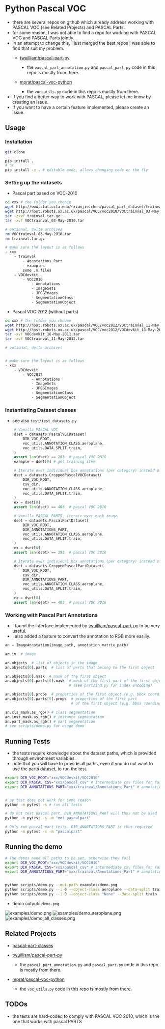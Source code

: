 # Python Pascal VOC

* there are several repos on github which already address working with PASCAL VOC (see Related Projects) and PASCAL Parts.
* for some reason, I was not able to find a repo for working with PASCAL VOC and PASCAL Parts jointly.
* In an attempt to change this, I just merged the best repos I was able to find that suit my problem.
    * [twuilliam/pascal-part-py](https://github.com/twuilliam/pascal-part-py)
        * the `pascal_part_annotation.py` and `pascal_part.py` code in this repo is mostly from there.

    * [mprat/pascal-voc-python](https://github.com/mprat/pascal-voc-python)
        * the `voc_utils.py` code in this repo is mostly from there.
* If you find a better way to work with PASCAL, please let me know by creating an issue.
* If you want to have a certain feature implemented, please create an issue.



## Usage


### Installation

```bash
git clone

pip install .
# or
pip install -e . # editable mode, allows changing code on the fly
```


### Setting up the datasets

* Pascal part based on VOC-2010
```bash
cd xxx # the folder you choose
wget http://www.stat.ucla.edu/~xianjie.chen/pascal_part_dataset/trainval.tar.gz
wget http://host.robots.ox.ac.uk/pascal/VOC/voc2010/VOCtrainval_03-May-2010.tar
tar -zxvf trainval.tar.gz
tar -xvf VOCtrainval_03-May-2010.tar

# optional, delte archives
rm VOCtrainval_03-May-2010.tar
rm trainval.tar.gz

# make sure the layout is as follows
- xxx
    - trainval
        - Annotations_Part
        - examples
        some .m files
    - VOCdevkit
        - VOC2010
            - Annotations
            - ImageSets
            - JPEGImages
            - SegmentationClass
            - SegmentationObject
```


* Pascal VOC 2012 (without parts)
```bash
cd xxx # the folder you choose
wget http://host.robots.ox.ac.uk/pascal/VOC/voc2012/VOCtrainval_11-May-2012.tar
wget http://host.robots.ox.ac.uk/pascal/VOC/voc2012/VOCdevkit_18-May-2011.tar
tar -xvf VOCdevkit_18-May-2011.tar
tar -xvf VOCtrainval_11-May-2012.tar

# optional, delte archives


# make sure the layout is as follows
- xxx
    - VOCdevkit
        - VOC2012
            - Annotations
            - ImageSets
            - JPEGImages
            - SegmentationClass
            - SegmentationObject
```


### Instantiating Dataset classes

* see also `test/test_datasets.py`

```python
    # Vanilla PASCAL VOC
    dset = datasets.PascalVOCDataset(
        DIR_VOC_ROOT,
        voc_utils.ANNOTATION_CLASS.aeroplane,
        voc_utils.DATA_SPLIT.train,
    )
    assert len(dset) == 283  # pascal VOC 2010
    example = dset[0] # get training item

    # Iterate over individual box annotations (per category) instead of images
    dset = datasets.CroppedPascalVOCDataset(
        DIR_VOC_ROOT,
        csv_dir,
        voc_utils.ANNOTATION_CLASS.aeroplane,
        voc_utils.DATA_SPLIT.train,
    )
    ex = dset[0]
    assert len(dset) == 403  # pascal VOC 2010

    # Vanilla PASCAL PARTS, iterate over each image
    dset = datasets.PascalPartDataset(
        DIR_VOC_ROOT,
        DIR_ANNOTATIONS_PART,
        voc_utils.ANNOTATION_CLASS.aeroplane,
        voc_utils.DATA_SPLIT.train,
    )
    ex = dset[0]
    assert len(dset) == 283  # pascal VOC 2010

    # Iterate over individual box annotations (per category) instead of images
    dset = datasets.CroppedPascalPartDataset(
        DIR_VOC_ROOT,
        csv_dir,
        DIR_ANNOTATIONS_PART,
        voc_utils.ANNOTATION_CLASS.aeroplane,
        voc_utils.DATA_SPLIT.train,
    )
    ex = dset[0]
    assert len(dset) == 403  # pascal VOC 2010
```


### Working with Pascal Part Annotations

* I found the inferface implemented by [twuilliam/pascal-part-py](https://github.com/twuilliam/pascal-part-py) to be very useful.
* I also added a feature to convert the annotation to RGB more easiliy.


```python
an = ImageAnnotation(image_path, annotation_matrix_path)

an.im  # image

an.objects  # list of objects in the image
an.objects[0].parts  # list of parts that belong to the first object

an.objects[0].mask  # mask of the first object
an.objects[0].parts[0].mask  # mask of the first part of the first object
                             # (see part2ind.py for index encoding)

an.objects[0].props  # properties of the first object (e.g. bbox coordinates, centroid...)
an.objects[0].parts[0].props  # properties of the first part
                              # of the first object (e.g. bbox coordinates, centroid...)

an.cls_mask.as_rgb() # class segmentation
an.inst_mask.as_rgb() # instance segmentation
an.part_mask.as_rgb() # part segmentation
# see scripts/demo.py for usage demo
```


## Running Tests

* the tests require knowledge about the dataset paths, which is provided through environment variables.
* note that you will have to provide all paths, even if you do not want to use the parts dataset, to run the test.

```bash
export DIR_VOC_ROOT="xxx/VOCdevkit/VOC2010"
export DIR_PASCAL_CSV="xxx/pascal_csv" # intermediate csv files for faster data loading will be created here
export DIR_ANNOTATIONS_PART="xxx/trainval/Annotations_Part" # annotations for pascal part


# py.test does not work for some reason 
python -m pytest -s # run all tests

# do not test pascal part. DIR_ANNOTATIONS_PART will thus not be used
python -m pytest -s -m "not pascalpart" 

# Only run pascal part tests. DIR_ANNOTATIONS_PART is thus required
python -m pytest -s -m "pascalpart" 
```

## Running the demo

```bash
# The demos need all paths to be set, otherwise they fail
export DIR_VOC_ROOT="xxx/VOCdevkit/VOC2010"
export DIR_PASCAL_CSV="xxx/pascal_csv" # intermediate csv files for faster data loading will be created here
export DIR_ANNOTATIONS_PART="xxx/trainval/Annotations_Part" # annotations for pascal part


python scripts/demo.py --out-path examples/demo.png
python scripts/demo.py --i 0 --object-class aeroplane --data-split train --out-path examples/demo_aeroplane.png
python scripts/demo.py --i 0 --object-class "None" --data-split train --out-path examples/demo_all_classes.png
```

* demo outputs `demo.png`

![examples/demo.png](examples/demo.png)
![examples/demo_aeroplane.png](examples/demo_aeroplane.png)
![examples/demo_all_classes.png](examples/demo_all_classes.png)


## Related Projects

* [pascal-part-classes](https://github.com/tsogkas/pascal-part-classes)

* [twuilliam/pascal-part-py](https://github.com/twuilliam/pascal-part-py)
    * the `pascal_part_annotation.py` and `pascal_part.py` code in this repo is mostly from there.

* [mprat/pascal-voc-python](https://github.com/mprat/pascal-voc-python)
    * the `voc_utils.py` code in this repo is mostly from there.


## TODOs

* the tests are hard-coded to comply with PASCAL VOC 2010, which is the one that works with pascal PARTS